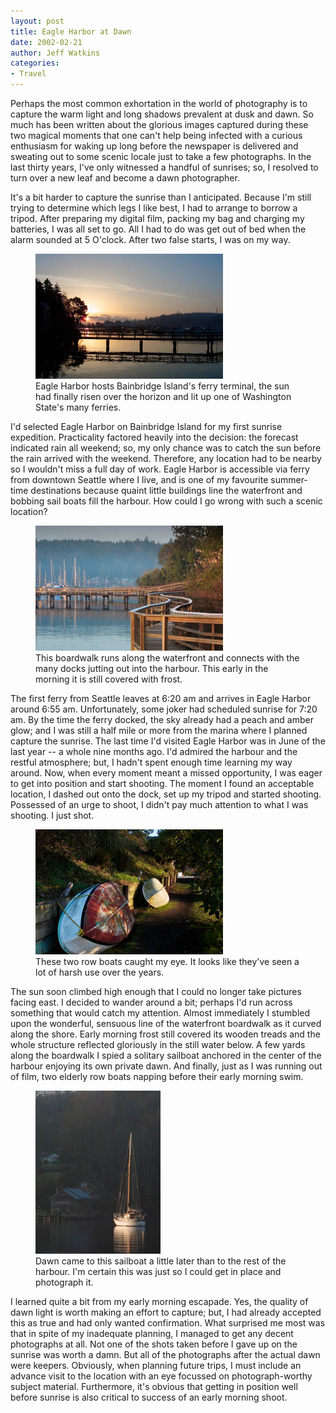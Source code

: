 ```yaml
---
layout: post
title: Eagle Harbor at Dawn
date: 2002-02-21
author: Jeff Watkins
categories:
- Travel
---
```


Perhaps the most common exhortation in the world of photography is to capture
the warm light and long shadows prevalent at dusk and dawn. So much has been
written about the glorious images captured during these two magical moments that
one can't help being infected with a curious enthusiasm for waking up long
before the newspaper is delivered and sweating out to some scenic locale just to
take a few photographs. In the last thirty years, I've only witnessed a handful
of sunrises; so, I resolved to turn over a new leaf and become a dawn
photographer.

It's a bit harder to capture the sunrise than I anticipated. Because I'm still
trying to determine which legs I like best, I had to arrange to borrow a tripod.
After preparing my digital film, packing my bag and charging my batteries, I was
all set to go. All I had to do was get out of bed when the alarm sounded at 5
O'clock. After two false starts, I was on my way.

<figure><a href="/photos/CRW_3070-p.jpg"><img class="photo" src="/photos/CRW_3070-t.jpg"></a>
<figcaption>Eagle Harbor hosts Bainbridge Island's ferry terminal, the sun had finally risen
over the horizon and lit up one of Washington State's many ferries.</figcaption>
</figure>

I'd selected Eagle Harbor on Bainbridge Island for my first sunrise expedition.
Practicality factored heavily into the decision: the forecast indicated rain all
weekend; so, my only chance was to catch the sun before the rain arrived with
the weekend. Therefore, any location had to be nearby so I wouldn't miss a full
day of work. Eagle Harbor is accessible via ferry from downtown Seattle where I
live, and is one of my favourite summer-time destinations because quaint little
buildings line the waterfront and bobbing sail boats fill the harbour. How could
I go wrong with such a scenic location?

<figure><a href="/photos/CRW_3088-p.jpg"><img class="photo" src="/photos/CRW_3088-t.jpg"></a>
<figcaption>This boardwalk runs along the waterfront and connects with the many
docks jutting out into the harbour. This early in the morning it is
still covered with frost.</figcaption>
</figure>

The first ferry from Seattle leaves at 6:20 am and arrives in Eagle Harbor
around 6:55 am. Unfortunately, some joker had scheduled sunrise for 7:20 am. By
the time the ferry docked, the sky already had a peach and amber glow; and I was
still a half mile or more from the marina where I planned capture the sunrise.
The last time I'd visited Eagle Harbor was in June of the last year -- a whole
nine months ago. I'd admired the harbour and the restful atmosphere; but, I
hadn't spent enough time learning my way around. Now, when every moment meant a
missed opportunity, I was eager to get into position and start shooting. The
moment I found an acceptable location, I dashed out onto the dock, set up my
tripod and started shooting. Possessed of an urge to shoot, I didn't pay much
attention to what I was shooting. I just shot.

<figure><a href="/photos/CRW_3106-p.jpg"><img class="photo" src="/photos/CRW_3106-t.jpg"></a>
<figcaption>These two row boats caught my eye. It looks like they've seen a lot of harsh use
over the years.</figcaption>
</figure>

The sun soon climbed high enough that I could no longer take pictures facing
east. I decided to wander around a bit; perhaps I'd run across something that
would catch my attention. Almost immediately I stumbled upon the wonderful,
sensuous line of the waterfront boardwalk as it curved along the shore. Early
morning frost still covered its wooden treads and the whole structure reflected
gloriously in the still water below. A few yards along the boardwalk I spied a
solitary sailboat anchored in the center of the harbour enjoying its own private
dawn. And finally, just as I was running out of film, two elderly row boats
napping before their early morning swim.

<figure><a href="/photos/CRW_3118-p.jpg"><img class="photo" src="/photos/CRW_3118-t.jpg"></a>
<figcaption>Dawn came to this sailboat a little later than to the rest of the harbour. I'm
certain this was just so I could get in place and photograph it.</figcaption>
</figure>

I learned quite a bit from my early morning escapade. Yes, the quality of dawn
light is worth making an effort to capture; but, I had already accepted this as
true and had only wanted confirmation. What surprised me most was that in spite
of my inadequate planning, I managed to get any decent photographs at all. Not
one of the shots taken before I gave up on the sunrise was worth a damn. But all
of the photographs after the actual dawn were keepers. Obviously, when planning
future trips, I must include an advance visit to the location with an eye
focussed on photograph-worthy subject material. Furthermore, it's obvious that
getting in position well before sunrise is also critical to success of an early
morning shoot.